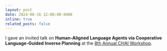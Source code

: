```yaml
---
layout: post
date: 2024-06-16 12:00:00-0400
inline: true
related_posts: false
---
```


I gave an invited talk on **Human-Aligned Language Agents via Cooperative Language-Guided Inverse Planning** at the [8th Annual CHAI Workshop](https://humancompatible.ai/chai2024/).